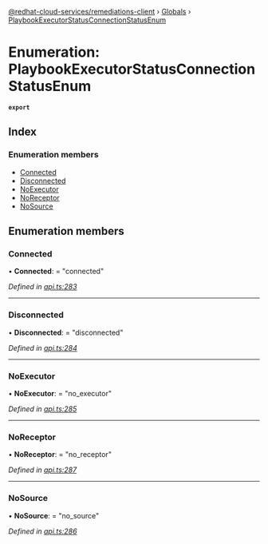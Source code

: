 [@redhat-cloud-services/remediations-client](../README.md) › [Globals](../globals.md) › [PlaybookExecutorStatusConnectionStatusEnum](playbookexecutorstatusconnectionstatusenum.md)

# Enumeration: PlaybookExecutorStatusConnectionStatusEnum

**`export`** 

## Index

### Enumeration members

* [Connected](playbookexecutorstatusconnectionstatusenum.md#connected)
* [Disconnected](playbookexecutorstatusconnectionstatusenum.md#disconnected)
* [NoExecutor](playbookexecutorstatusconnectionstatusenum.md#noexecutor)
* [NoReceptor](playbookexecutorstatusconnectionstatusenum.md#noreceptor)
* [NoSource](playbookexecutorstatusconnectionstatusenum.md#nosource)

## Enumeration members

###  Connected

• **Connected**: = "connected"

*Defined in [api.ts:283](https://github.com/Hyperkid123/javascript-clients/blob/master/packages/remediations/api.ts#L283)*

___

###  Disconnected

• **Disconnected**: = "disconnected"

*Defined in [api.ts:284](https://github.com/Hyperkid123/javascript-clients/blob/master/packages/remediations/api.ts#L284)*

___

###  NoExecutor

• **NoExecutor**: = "no_executor"

*Defined in [api.ts:285](https://github.com/Hyperkid123/javascript-clients/blob/master/packages/remediations/api.ts#L285)*

___

###  NoReceptor

• **NoReceptor**: = "no_receptor"

*Defined in [api.ts:287](https://github.com/Hyperkid123/javascript-clients/blob/master/packages/remediations/api.ts#L287)*

___

###  NoSource

• **NoSource**: = "no_source"

*Defined in [api.ts:286](https://github.com/Hyperkid123/javascript-clients/blob/master/packages/remediations/api.ts#L286)*
